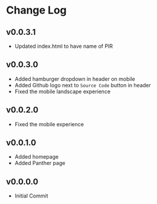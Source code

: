 # Change Log

<!---------------------------------->
## v0.0.3.1
- Updated index.html to have name of PIR


<!---------------------------------->
## v0.0.3.0
- Added hamburger dropdown in header on mobile 
- Added Github logo next to `Source Code` button in header
- Fixed the mobile landscape experience


<!---------------------------------->
## v0.0.2.0
- Fixed the mobile experience


<!---------------------------------->
## v0.0.1.0
- Added homepage
- Added Panther page


<!---------------------------------->
## v0.0.0.0
- Initial Commit